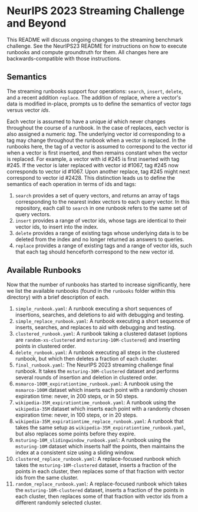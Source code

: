 # NeurIPS 2023 Streaming Challenge and Beyond

This README will discuss ongoing changes to the streaming benchmark challenge. See the NeurIPS23 README for instructions on how to execute runbooks and compute groundtruth for them. All changes here are backwards-compatible with those instructions. 

## Semantics
 
The streaming runbooks support four operations: `search`, `insert`, `delete`, and a recent addition `replace`. The addition of replace, where a vector's data is modified in-place, prompts us to define the semantics of vector *tags* versus vector *ids*. 

Each vector is assumed to have a unique *id* which never changes throughout the course of a runbook. In the case of replaces, each vector is also assigned a numeric *tag*. The underlying vector id corresponding to a tag may change throughout the runbook when a vector is replaced. In the runbooks here, the tag of a vector is assumed to correspond to the vector id when a vector is first inserted, and then remains constant when the vector is replaced. For example, a vector with id #245 is first inserted with tag #245. If the vector is later replaced with vector id #1067, tag #245 now corresponds to vector id #1067. Upon another replace, tag #245 might next correspond to vector id #2428. This distinction leads us to define the semantics of each operation in terms of ids and tags:

1. `search` provides a set of query vectors, and returns an array of tags corresponding to the nearest index vectors to each query vector. In this repository, each call to `search` in one runbook refers to the same set of query vectors.
2. `insert` provides a range of vector ids, whose tags are identical to their vector ids, to insert into the index.
3. `delete` provides a range of existing tags whose underlying data is to be deleted from the index and no longer returned as answers to queries.
4. `replace` provides a range of existing tags and a range of vector ids, such that each tag should henceforth correspond to the new vector id. 

## Available Runbooks

Now that the number of runbooks has started to increase significantly, here we list the available runbooks (found in the `runbooks` folder within this directory) with a brief description of each. 

1. `simple_runbook.yaml`: A runbook executing a short sequences of insertions, searches, and deletions to aid with debugging and testing.
2. `simple_replace_runbook.yaml`: A runbook executing a short sequence of inserts, searches, and replaces to aid with debugging and testing.
3. `clustered_runbook.yaml`: A runbook taking a clustered dataset (options are `random-xs-clustered` and `msturing-10M-clustered`) and inserting points in clustered order.
4. `delete_runbook.yaml`: A runbook executing all steps in the clustered runbook, but which then deletes a fraction of each cluster.
5. `final_runbook.yaml`: The NeurIPS 2023 streaming challenge final runbook. It takes the `msturing-30M-clustered` dataset and performs several rounds of insertion and deletion in clustered order.
6. `msmarco-100M_expirationtime_runbook.yaml`: A runbook using the `msmarco-100M` dataset which inserts each point with a randomly chosen expiration time: never, in 200 steps, or in 50 steps.
7. `wikipedia-35M_expirationtime_runbook.yaml`: A runbook using the `wikipedia-35M` dataset which inserts each point with a randomly chosen expiration time: never, in 100 steps, or in 20 steps.
7. `wikipedia-35M_expirationtime_replace_runbook.yaml`: A runbook that takes the same setup as `wikipedia-35M_expirationtime_runbook.yaml`, but also replaces some points before they expire.
8. `msturing-10M_slidingwindow_runbook.yaml`: A runbook using the `msturing-10M` dataset which inserts half the points, then maintains the index at a consistent size using a sliding window. 
9. `clustered_replace_runbook.yaml`: A replace-focused runbook which takes the `msturing-10M-clustered` dataset, inserts a fraction of the points in each cluster, then replaces some of that fraction with vector ids from the same cluster.
10. `random_replace_runbook.yaml`: A replace-focused runbook which takes the `msturing-10M-clustered` dataset, inserts a fraction of the points in each cluster, then replaces some of that fraction with vector ids from a different randomly selected cluster.
